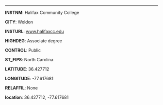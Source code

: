 
---
**INSTNM**: Halifax Community College

**CITY**: Weldon

**INSTURL**: www.halifaxcc.edu

**HIGHDEG**: Associate degree

**CONTROL**: Public

**ST_FIPS**: North Carolina

**LATITUDE**: 36.427712

**LONGITUDE**: -77.617681

**RELAFFIL**: None

**location**: 36.427712, -77.617681